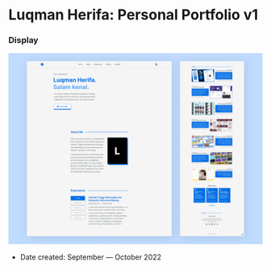 # Luqman Herifa: Personal Portfolio v1

### Display
![Display](https://raw.githubusercontent.com/luqmanherifa/luqman-herifa-personal-portfolio-v2/main/public/works/web_luqmanherifav1.png)

- Date created: September — October 2022
